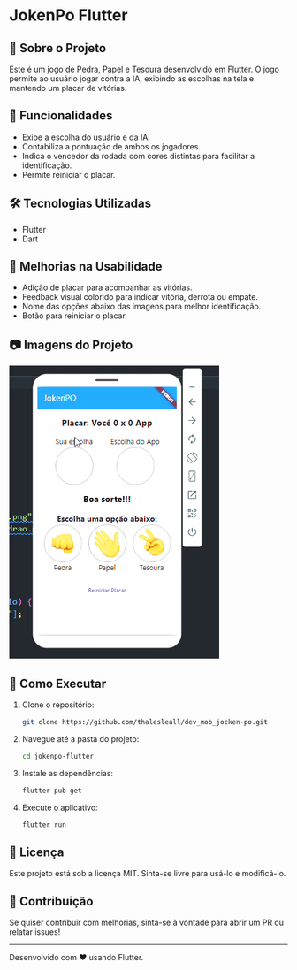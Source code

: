 # JokenPo Flutter

## 📌 Sobre o Projeto
Este é um jogo de Pedra, Papel e Tesoura desenvolvido em Flutter. O jogo permite ao usuário jogar contra a IA, exibindo as escolhas na tela e mantendo um placar de vitórias.

## 🚀 Funcionalidades
- Exibe a escolha do usuário e da IA.
- Contabiliza a pontuação de ambos os jogadores.
- Indica o vencedor da rodada com cores distintas para facilitar a identificação.
- Permite reiniciar o placar.

## 🛠 Tecnologias Utilizadas
- Flutter
- Dart

## 🎨 Melhorias na Usabilidade
- Adição de placar para acompanhar as vitórias.
- Feedback visual colorido para indicar vitória, derrota ou empate.
- Nome das opções abaixo das imagens para melhor identificação.
- Botão para reiniciar o placar.

## 📷 Imagens do Projeto

![Demonstração do Jogo](gif.gif)

## 🔧 Como Executar
1. Clone o repositório:
   ```sh
   git clone https://github.com/thalesleall/dev_mob_jocken-po.git
   ```
2. Navegue até a pasta do projeto:
   ```sh
   cd jokenpo-flutter
   ```
3. Instale as dependências:
   ```sh
   flutter pub get
   ```
4. Execute o aplicativo:
   ```sh
   flutter run
   ```


## 📄 Licença
Este projeto está sob a licença MIT. Sinta-se livre para usá-lo e modificá-lo.

## 🤝 Contribuição
Se quiser contribuir com melhorias, sinta-se à vontade para abrir um PR ou relatar issues!

---
Desenvolvido com ❤️ usando Flutter.

